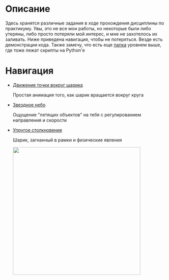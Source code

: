 <h1> Описание </h1>

Здесь хранятся различные задания в ходе прохождения дисциплины по практикуму. Увы, это не все мои работы, но некоторые были либо утеряны,
либо просто потеряли мой интерес, и мне не захотелось их заливать. 
Ниже приведена навигация, чтобы не потеряться. Везде есть демонстрации кода. Также замечу, что есть еще [папка](https://github.com/shycoldii/financial_university/tree/master/algorithms%20and%20data%20structures%20in%20Python) уровнем выше, 
где тоже лежат скрипты на Python'е

<h1> Навигация </h1>

+ [Движение точки вокруг шарика](https://github.com/shycoldii/financial_university/tree/master/practice%20on%20programming/circle_with_point)

  Простая анимация того, как шарик вращается вокруг круга
  
+ [Звездное небо](https://github.com/shycoldii/financial_university/tree/master/practice%20on%20programming/starfield)

  Ощущение "летящих объектов" на тебя с регулированием направления и скорости
   
+ [Упругое столкновение](https://github.com/shycoldii/financial_university/tree/master/practice%20on%20programming/elastic_collision)

   Шарик, загнанный в рамки и физические явления
   
  
  
  <img src="https://assets.pokemon.com/assets/cms2/img/pokedex/full/134.png" align = "center" width="400">
